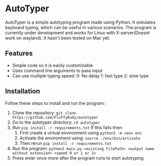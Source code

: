 # AutoTyper

AutoTyper is a simple autotyping program made using Python. It simulates keyboard typing, which can be useful in various scenarios. The program is currently under development and works for Linux with X-server(Doesnt work on wayland). It hasn't been tested on Mac yet. 

## Features
 - Simple code so it is easily customizable
 - Uses command line arguments to pass input
 - Can use multiple typing speed:
    0: No delay
    1: fast type
    2: slow type

## Installation

Follow these steps to install and run the program:

1. Clone the repository: `git clone https://github.com/FluffyRudy/autotyper`
2. Go to the autotyper directory: `cd autotyper`
3. Run `pip install -r requirements.txt` 
   If this fails then:
   1. First create a virtual environment using `python3 -m venv env`
   2. Activate the environment using: `source ./env/bin/activate`
   3. Then rerun `pip install -r requirements.txt`
4. Run the program: `python3 main.py <existing filePath> <output name without extension> <speed 0 or 1 or 2>`
5. Press enter once more after the program runs to start autotyping
